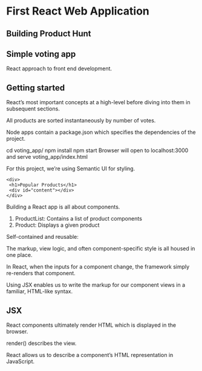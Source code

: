 # First React Web Application

## Building Product Hunt
## Simple voting app 

React approach to front end development.

## Getting started
React’s most important concepts at a high-level before diving into them in subsequent sections.

All products are sorted instantaneously by number of votes.

Node apps contain a package.json which specifies the dependencies of the project.

cd voting_app/
npm install
npm start
Browser will open to localhost:3000 and serve voting_app/index.html

For this project, we’re using Semantic UI for styling.

```
<div>
 <h1>Popular Products</h1>
 <div id="content"></div>
</div>
```

Building a React app is all about components.

1. ProductList: Contains a list of product components 
2. Product: Displays a given product

Self-contained and reusable: 

The markup, view logic, and often component-specific style is all housed in one place. 

In React, when the inputs for a component change, the framework simply re-renders that component.

Using JSX enables us to write the markup for our component views in a familiar, HTML-like syntax.

## JSX
React components ultimately render HTML which is displayed in the browser.

render() describes the view.

React allows us to describe a component’s HTML representation in JavaScript.
 
